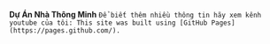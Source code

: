 **Dự Án Nhà Thông Minh**
`Để biết thêm nhiều thông tin hãy xem kênh youtube của tôi: This site was built using [GitHub Pages](https://pages.github.com/).`
